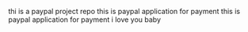 thi is a paypal project repo
this is paypal application for payment
this is paypal application for payment
i love you baby

